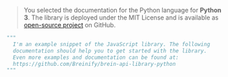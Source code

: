 <blockquote class="lang-specific python">
<p>You selected the documentation for the Python language for <b>Python 3</b>.
The library is deployed under the MIT License and is available as <a href="https://github.com/Breinify/brein-api-library-python">open-source project</a>
on GitHub.</p>
</blockquote>

>
```python
"""
  I'm an example snippet of the JavaScript library. The following
  documentation should help you to get started with the library.
  Even more examples and documentation can be found at:
  https://github.com/Breinify/brein-api-library-python
"""
```